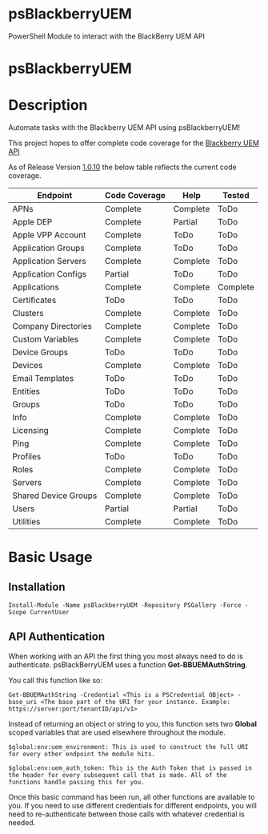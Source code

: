 # psBlackberryUEM
PowerShell Module to interact with the BlackBerry UEM API

# psBlackberryUEM

# Description

Automate tasks with the Blackberry UEM API using psBlackberryUEM!

This project hopes to offer complete code coverage for the [Blackberry UEM API](https://developer.blackberry.com/files/bws/reference/blackberry_uem_12_18_rest/)

As of Release Version [1.0.10](https://www.powershellgallery.com/packages/WC-BlackberryUEM/1.0.10) the below table reflects the current code coverage.

|Endpoint|Code Coverage|Help|Tested|
|-|-|-|-|
|APNs|Complete|Complete|ToDo|
|Apple DEP|Complete|Partial|ToDo|
|Apple VPP Account|Complete|ToDo|ToDo|
|Application Groups|Complete|ToDo|ToDo|
|Application Servers|Complete|Complete|ToDo|
|Application Configs|Partial|ToDo|ToDo|
|Applications|Complete|Complete|Complete|
|Certificates|ToDo|ToDo|ToDo|
|Clusters|Complete|Complete|ToDo|
|Company Directories|Complete|Complete|ToDo
|Custom Variables|Complete|Complete|ToDo|
|Device Groups|ToDo|ToDo|ToDo|
|Devices|Complete|Complete|ToDo|
|Email Templates|ToDo|ToDo|ToDo|
|Entities|ToDo|ToDo|ToDo|
|Groups|ToDo|ToDo|ToDo|
|Info|Complete|Complete|ToDo|
|Licensing|Complete|Complete|ToDo|
|Ping|Complete|Complete|ToDo|
|Profiles|ToDo|ToDo|ToDo|
|Roles|Complete|Complete|ToDo|
|Servers|Complete|Complete|ToDo|
|Shared Device Groups|Complete|Complete|ToDo|
|Users|Partial|Partial|ToDo|
|Utilities|Complete|Complete|ToDo|


# Basic Usage
## Installation
```
Install-Module -Name psBlackberryUEM -Repository PSGallery -Force -Scope CurrentUser
```
## API Authentication
When working with an API the first thing you most always need to do is authenticate.
psBlackBerryUEM uses a function **Get-BBUEMAuthString**.

You call this function like so:

```
Get-BBUEMAuthString -Credential <This is a PSCredential OBject> -base_uri <The base part of the URI for your instance. Example: https://server:port/tenantID/api/v1>
```
Instead of returning an object or string to you, this function sets two **Global** scoped variables that are used elsewhere throughout the module.
```
$global:env:uem_environment: This is used to construct the full URI for every other endpoint the module hits.

$global:env:uem_auth_token: This is the Auth Token that is passed in the header for every subsequent call that is made. All of the functions handle passing this for you.
```

Once this basic command has been run, all other functions are available to you. If you need to use different credentials for different endpoints, you will need to re-authenticate between those calls with whatever credential is needed.
